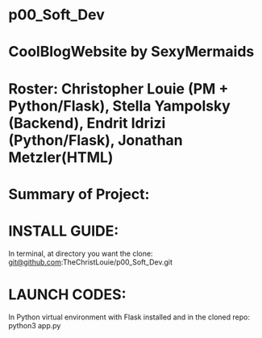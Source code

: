 # p00_Soft_Dev
# CoolBlogWebsite by SexyMermaids
# Roster: Christopher Louie (PM + Python/Flask), Stella Yampolsky (Backend), Endrit Idrizi (Python/Flask), Jonathan Metzler(HTML)
# Summary of Project:
# INSTALL GUIDE:
In terminal, at directory you want the clone:
git@github.com:TheChristLouie/p00_Soft_Dev.git

# LAUNCH CODES:
In Python virtual environment with Flask installed and in the cloned repo:
python3 app.py
